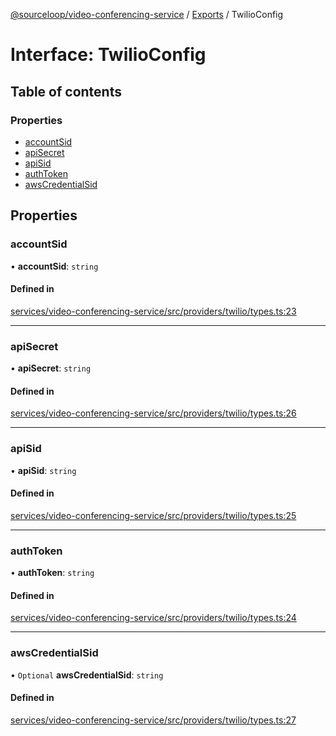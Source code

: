 [@sourceloop/video-conferencing-service](../README.md) / [Exports](../modules.md) / TwilioConfig

# Interface: TwilioConfig

## Table of contents

### Properties

- [accountSid](TwilioConfig.md#accountsid)
- [apiSecret](TwilioConfig.md#apisecret)
- [apiSid](TwilioConfig.md#apisid)
- [authToken](TwilioConfig.md#authtoken)
- [awsCredentialSid](TwilioConfig.md#awscredentialsid)

## Properties

### accountSid

• **accountSid**: `string`

#### Defined in

[services/video-conferencing-service/src/providers/twilio/types.ts:23](https://github.com/sourcefuse/loopback4-microservice-catalog/blob/d35fdb3f0/services/video-conferencing-service/src/providers/twilio/types.ts#L23)

___

### apiSecret

• **apiSecret**: `string`

#### Defined in

[services/video-conferencing-service/src/providers/twilio/types.ts:26](https://github.com/sourcefuse/loopback4-microservice-catalog/blob/d35fdb3f0/services/video-conferencing-service/src/providers/twilio/types.ts#L26)

___

### apiSid

• **apiSid**: `string`

#### Defined in

[services/video-conferencing-service/src/providers/twilio/types.ts:25](https://github.com/sourcefuse/loopback4-microservice-catalog/blob/d35fdb3f0/services/video-conferencing-service/src/providers/twilio/types.ts#L25)

___

### authToken

• **authToken**: `string`

#### Defined in

[services/video-conferencing-service/src/providers/twilio/types.ts:24](https://github.com/sourcefuse/loopback4-microservice-catalog/blob/d35fdb3f0/services/video-conferencing-service/src/providers/twilio/types.ts#L24)

___

### awsCredentialSid

• `Optional` **awsCredentialSid**: `string`

#### Defined in

[services/video-conferencing-service/src/providers/twilio/types.ts:27](https://github.com/sourcefuse/loopback4-microservice-catalog/blob/d35fdb3f0/services/video-conferencing-service/src/providers/twilio/types.ts#L27)
